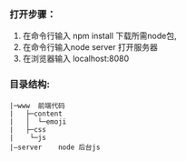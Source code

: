 ###  打开步骤：
1.  在命令行输入 npm install 下载所需node包,
2.  在命令行输入node server 打开服务器
3.  在浏览器输入 localhost:8080
###  目录结构:
```
|─www  前端代码
|   ├─content
|   │  └─emoji
|   ├─css
|    └─js
|—server    node 后台js

```